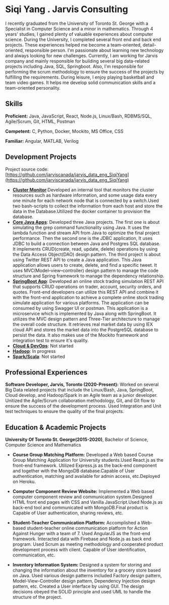 # Siqi Yang . Jarvis Consulting

I recently graduated from the University of Toronto St. George with a Specialist in Computer Science and a minor in mathematics. Through 4 years' studies, I gained plenty of valuable experiences about computer science. During the University, I completed several front end and back end projects. These experiences helped me become a team-oriented, detail-oriented, responsible person. I'm passionate about learning new technology and always looking for new challenges. Currently, I am working for Jarvis company and mainly responsible for building several big data-related projects including Java, SQL, Springboot. Also, I'm responsible for performing the scrum methodology to ensure the success of the projects by fulfilling the requirements. During leisure, I enjoy playing basketball and team video games. It helps me develop solid communication skills and a team-oriented personality.

## Skills

**Proficient:** Java, JavaScript, React, Node.js, Linux/Bash, RDBMS/SQL, Agile/Scrum, Git, HTML, Postman

**Competent:** C, Python, Docker, Mockito, MS Office, CSS

**Familiar:** Angular, MATLAB, Verilog

## Development Projects

Project source code: [https://github.com/jarviscanada/jarvis_data_eng_SiqiYang](https://github.com/jarviscanada/jarvis_data_eng_SiqiYang)

- **[Cluster Monitor](./linux_sql)**:Developed an internal tool that monitors the cluster resources such as hardware information, and some usage data every one minute for each network node that is connected by a switch.Used two bash-scripts to collect the information from each host and store the data in the Database.Utilized the docker container to provision the database.
- **[Core Java Apps](./core_java)**: Developed three Java projects. The first one is about simulating the grep command functionality using Java. It uses the lambda function and stream API from Java to optimize the final project performance. Then the second one is the JDBC application, It uses JDBC to build a connection between Java and Postgres SQL database. It implements CRUD(create, read, update, delete) operations by using the Data Access Object(DAO) design pattern. The third project is about using Twitter REST API to create a Java application. This Java application allows users to create, delete, and find a specific tweet. It uses MVC(Model–view–controller) design pattern to manage the code structure and Spring framework to manage the dependency relationship.
- **[SpringBoot App](./springboot)**: Developed an online stock trading simulation REST API that supports CRUD operations on trader, account, security orders, and quotes. Front-end developers can utilize this REST API and combine it with the front-end application to achieve a complete online stock trading simulate application for various platforms. The application can be consumed by using Swagger UI or postman. This application is a microservice which is implemented by Java along with SpringBoot. It utilizes the MVC design pattern and Three-Tier architecture to manage the overall code structure. It retrieves real market data by using IEX cloud API and stores the market data into the PostgreSQL database to persist the data. It also makes use of the Mockito framework and integration test to ensure it's quality.
- **[Cloud & DevOps](./cloud_devops)**: Not started
- **[Hadoop](./hadoop)**: In progress
- **[Spark/Scala](./spark)**:  Not started

## Professional Experiences

**Software Developer,  Jarvis, Toronto (2020-Present):** Worked on several Big Data related projects that include the Linux/Bash, Java, SpringBoot, Cloud develop, and Hadoop/Spark in an Agile team as a junior developer. Unitized the Agile/Scrum collaboration methodology, Git, and Git flow to ensure the success of the development process. Used Integration and Unit test techniques to ensure the quality of the final projects.

## Education & Academic Projects

**University Of Toronto St. George(2015-2020)**, Bachelor of Science, Computer Science and Mathematics

- **Course Group Matching Platform:** Developed a Web based Course Group Matching Application for University students.Used React.js as the front-end framework. Utilized Express.js as the back-end component and together with the MongoDB database.Capable of User authentication, matching and available for admin access, etc.Deployed on Heroku.

- **Computer Component Review Website:** Implemented a Web based computer component review and communication system.Designed HTML front end pages with CSS and Vanilla JavaScript.Used Node.js as back-end tool and communicated with MongoDB.Final product is Capable of User authentication, sharing reviews, etc.

- **Student-Teacher Communication Platform:** Accomplished a Web-based student-teacher online communication platform for Action Against Hunger with a team of 7. Used AngularJS as the front-end framework. Interacted data with Firebase and Node.js as back end program. Used Scrum as meeting methodology and cooperated product development process with client. Capable of User identification, communication, etc.

- **Inventory Information System:** Designed a system for storing and changing the information about the inventory for a grocery store based on Java. Used various design patterns included Factory design pattern, Model-View-Controller design pattern, Dependency Injection design pattern, etc. Created a User interface by using GUI. The design decisions obeyed the SOLID principle and used UML to handle the structure of the project.